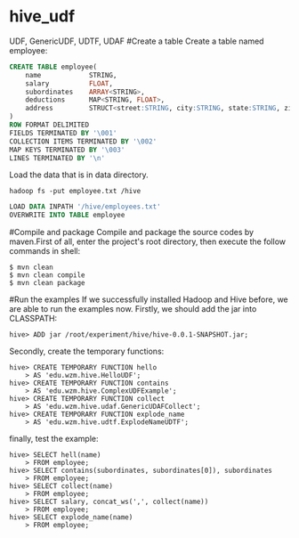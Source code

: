 # hive_udf
UDF, GenericUDF, UDTF, UDAF
#Create a table
Create a table named employee:
```sql
CREATE TABLE employee(
	name			STRING,
	salary			FLOAT,
	subordinates	ARRAY<STRING>,
	deductions		MAP<STRING, FLOAT>,
	address			STRUCT<street:STRING, city:STRING, state:STRING, zip:INT>
)
ROW FORMAT DELIMITED
FIELDS TERMINATED BY '\001'
COLLECTION ITEMS TERMINATED BY '\002'
MAP KEYS TERMINATED BY '\003'
LINES TERMINATED BY '\n'
```
Load the data that is in data directory.
```shell
hadoop fs -put employee.txt /hive
```
```sql
LOAD DATA INPATH '/hive/employees.txt'
OVERWRITE INTO TABLE employee
```
#Compile and package
Compile and package the source codes by maven.First of all, enter the project's root directory, then execute the follow commands in shell:
```shell
$ mvn clean
$ mvn clean compile
$ mvn clean package
```
#Run the examples
If we successfully installed Hadoop and Hive before, we are able to run the examples now. Firstly, we should add the jar into CLASSPATH:
```shell
hive> ADD jar /root/experiment/hive/hive-0.0.1-SNAPSHOT.jar;
```
Secondly, create the temporary functions:
```shell
hive> CREATE TEMPORARY FUNCTION hello 
    > AS 'edu.wzm.hive.HelloUDF';
hive> CREATE TEMPORARY FUNCTION contains 
    > AS 'edu.wzm.hive.ComplexUDFExample';
hive> CREATE TEMPORARY FUNCTION collect 
    > AS 'edu.wzm.hive.udaf.GenericUDAFCollect';
hive> CREATE TEMPORARY FUNCTION explode_name 
    > AS 'edu.wzm.hive.udtf.ExplodeNameUDTF';
````
finally, test the example:
```shell
hive> SELECT hell(name)
    > FROM employee;
hive> SELECT contains(subordinates, subordinates[0]), subordinates
    > FROM employee;
hive> SELECT collect(name)
    > FROM employee;
hive> SELECT salary, concat_ws(',', collect(name))
    > FROM employee;    
hive> SELECT explode_name(name)
    > FROM employee;
``` 
